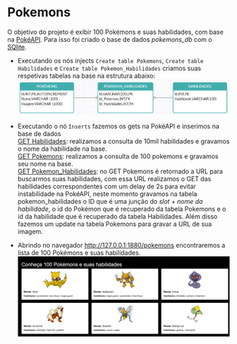 Pokemons
========
O objetivo do projeto é exibir 100 Pokémons e suas habilidades, com base na [PokéAPI](https://pokeapi.co/).
Para isso foi criado o base de dados *pokemons_db* com o [SQlite](https://flows.nodered.org/node/node-red-node-sqlite).
- Executando os nós injects `Create table Pokemons`, `Create table Habilidades` e `Create table Pokemon_Habilidades` criamos suas respetivas tabelas na base na estrutura abaixo:   
![Diagrama da base de dados](diagrama_banco_dados.png)

- Executando o nó `Inserts` fazemos os gets na PokéAPI e inserimos na base de dados  
[GET Habilidades](https://pokeapi.co/api/v2/ability?limit=100000): realizamos a consulta de 10mil habilidades e gravamos o nome da habilidade na base.  
[GET Pokemons](https://pokeapi.co/api/v2/pokemon?limit=100): realizamos a consulta de 100 pokemons e gravamos seu nome na base.  
[GET Pokemon_Habilidades](https://pokeapi.co/api/v2/ability/7): no GET Pokemons é retornado a URL para buscarmos suas habilidades, com essa URL realizamos o GET das habilidades correspondentes com um delay de 2s para evitar instabilidade na PokéAPI, neste momento gravamos na tabela pokemon_habilidades o ID que é uma junção do *slot* + *nome da habilidade*, o id do Pokémon que é recuperado da tabela Pokemons e o id da habilidade que é recuperado da tabela Habilidades. Além disso fazemos um update na tabela Pokemons para gravar a URL de sua imagem. 

- Abrindo no navegador http://127.0.0.1:1880/pokemons encontraremos a lista de 100 Pokémons e suas habilidades.   
![Diagrama da base de dados](pokemons.png)



